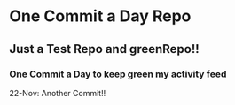 # One Commit a Day Repo
## Just a Test Repo and greenRepo!!
### One Commit a Day to keep green my activity feed 

22-Nov: Another Commit!!